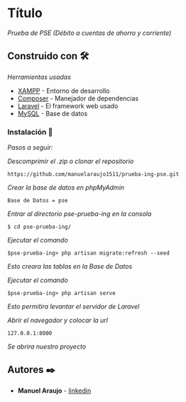 # Título

_Prueba de PSE (Débito a cuentas
de ahorro y corriente)_

## Construido con 🛠️

_Herramientas usadas_

* [XAMPP](https://www.apachefriends.org/es/index.html) - Entorno de desarrollo
* [Composer](https://getcomposer.org/) - Manejador de dependencias
* [Laravel](https://laravel.com/) - El framework web usado
* [MySQL](https://www.mysql.com/) - Base de datos



### Instalación 🔧

_Pasos a seguir:_

_Descomprimir el .zip o clonar el repositorio_

```
https://github.com/manuelaraujo1511/prueba-ing-pse.git
```

_Crear la base de datos en phpMyAdmin_

```
Base de Datos = pse
```

_Entrar al directorio pse-prueba-ing en la consola_

```
$ cd pse-prueba-ing/
```


_Ejecutar el comando_

```
$pse-prueba-ing> php artisan migrate:refresh --seed
```
_Esto creara las tablas en la Base de Datos_

_Ejecutar el comando_

```
$pse-prueba-ing> php artisan serve
```
_Esto permitira levantar el servidor de Laravel_

_Abrir el navegador y colocar la url_

```
127.0.0.1:8000
```
_Se abrira nuestro proyecto_


## Autores ✒️


* **Manuel Araujo** -  [linkedin](https://www.linkedin.com/in/manuel-araujo-88297211b/)
